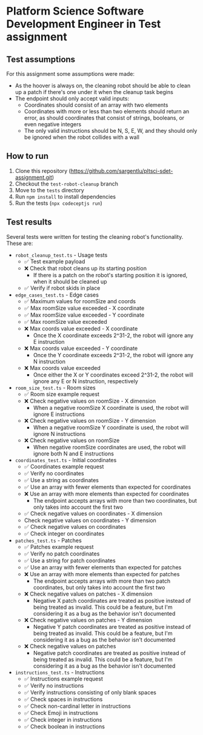 Platform Science Software Development Engineer in Test assignment
==========================================

## Test assumptions

For this assignment some assumptions were made:

* As the hoover is always on, the cleaning robot should be able to clean up a patch if there's one under it when the cleanup task begins
* The endpoint should only accept valid inputs:
  * Coordinates should consist of an array with two elements
  * Coordinates with more or less than two elements should return an error, as should coordinates that consist of strings, booleans, or even negative integers
  * The only valid instructions should be N, S, E, W, and they should only be ignored when the robot collides with a wall

## How to run

1. Clone this repository (https://github.com/sargentlu/pltsci-sdet-assignment.git)
2. Checkout the `test-robot-cleanup` branch
3. Move to the `tests` directory
4. Run `npm install` to install dependencies
5. Run the tests (`npx codeceptjs run`)

## Test results

Several tests were written for testing the cleaning robot's functionality. These are:

* `robot_cleanup_test.ts` - Usage tests
  * ✅ Test example payload
  * ❌ Check that robot cleans up its starting position
    * If there is a patch on the robot's starting position it is ignored, when it should be cleaned up
  * ✅ Verify if robot skids in place
* `edge_cases_test.ts` - Edge cases
  * ✅ Maximum values for roomSize and coords
  * ✅ Max roomSize value exceeded - X coordinate
  * ✅ Max roomSize value exceeded - Y coordinate
  * ✅ Max roomSize value exceeded
  * ❌ Max coords value exceeded - X coordinate
    * Once the X coordinate exceeds 2^31-2, the robot will ignore any E instruction
  * ❌ Max coords value exceeded - Y coordinate
    * Once the Y coordinate exceeds 2^31-2, the robot will ignore any N instruction
  * ❌ Max coords value exceeded
    * Once either the X or Y coordinates exceed 2^31-2, the robot will ignore any E or N instruction, respectively
* `room_size_test.ts` - Room sizes
  * ✅ Room size example request
  * ❌ Check negative values on roomSize - X dimension
    * When a negative roomSize X coordinate is used, the robot will ignore E instructions
  * ❌ Check negative values on roomSize - Y dimension
    * When a negative roomSize Y coordinate is used, the robot will ignore N instructions
  * ❌ Check negative values on roomSize
    * When negative roomSize coordinates are used, the robot will ignore both N and E instructions
* `coordinates_test.ts` - Initial coordinates
  * ✅ Coordinates example request
  * ✅ Verify no coordinates
  * ✅ Use a string as coordinates
  * ✅ Use an array with fewer elements than expected for coordinates
  * ❌ Use an array with more elements than expected for coordinates
    * The endpoint accepts arrays with more than two coordinates, but only takes into account the first two
  * ✅ Check negative values on coordinates - X dimension
  * Check negative values on coordinates - Y dimension
  * ✅ Check negative values on coordinates
  * ✅ Check integer on coordinates
* `patches_test.ts` - Patches
  * ✅ Patches example request
  * ✅ Verify no patch coordinates
  * ✅ Use a string for patch coordinates
  * ✅ Use an array with fewer elements than expected for patches
  * ❌ Use an array with more elements than expected for patches
    * The endpoint accepts arrays with more than two patch coordinates, but only takes into account the first two
  * ❌ Check negative values on patches - X dimension
    * Negative X patch coordinates are treated as positive instead of being treated as invalid. This could be a feature, but I'm considering it as a bug as the behavior isn't documented
  * ❌ Check negative values on patches - Y dimension
    * Negative Y patch coordinates are treated as positive instead of being treated as invalid. This could be a feature, but I'm considering it as a bug as the behavior isn't documented
  * ❌ Check negative values on patches
    * Negative patch coordinates are treated as positive instead of being treated as invalid. This could be a feature, but I'm considering it as a bug as the behavior isn't documented
* `instructions_test.ts` - Instructions
  * ✅ Instructions example request
  * ✅ Verify no instructions
  * ✅ Verify instructions consisting of only blank spaces
  * ✅ Check spaces in instructions
  * ✅ Check non-cardinal letter in instructions
  * ✅ Check Emoji in instructions
  * ✅ Check integer in instructions
  * ✅ Check boolean in instructions
